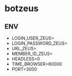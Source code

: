# botzeus


## ENV
- LOGIN_USER_ZEUS=
- LOGIN_PASSWORD_ZEUS=
- URL_ZEUS=
- MEMBER_ID_ZEUS=
- HEADLESS=0
- TIME_BROWSER=60000
- PORT=3000